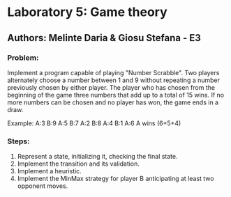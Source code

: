 # Laboratory 5: Game theory

## Authors: Melinte Daria & Giosu Stefana - E3

### Problem:

Implement a program capable of playing "Number Scrabble". Two players alternately choose a number between 1 and 9 without repeating a number previously chosen by either player. The player who has chosen from the beginning of the game three numbers that add up to a total of 15 wins. If no more numbers can be chosen and no player has won, the game ends in a draw. 

Example: A:3 B:9 A:5 B:7 A:2 B:8 A:4 B:1 A:6 A wins (6+5+4) 

### Steps:

1. Represent a state, initializing it, checking the final state.
2. Implement the transition and its validation.
3. Implement a heuristic.
4. Implement the MinMax strategy for player B anticipating at least two opponent moves.
